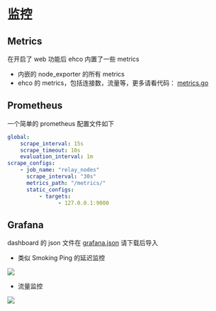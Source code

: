 # 监控

## Metrics

在开启了 web 功能后 ehco 内置了一些 metrics

-   内嵌的 node_exporter 的所有 metrics
-   ehco 的 metrics，包括连接数，流量等，更多请看代码： [metrics.go](https://github.com/Ehco1996/ehco/blob/master/internal/metrics/metrics.go)

## Prometheus

一个简单的 prometheus 配置文件如下

```yaml
global:
    scrape_interval: 15s
    scrape_timeout: 10s
    evaluation_interval: 1m
scrape_configs:
    - job_name: "relay_nodes"
      scrape_interval: "30s"
      metrics_path: "/metrics/"
      static_configs:
          - targets:
                - 127.0.0.1:9000
```

## Grafana

dashboard 的 json 文件在 [grafana.json](https://github.com/Ehco1996/ehco/blob/master/monitor/dashboard.json) 请下载后导入

-   类似 Smoking Ping 的延迟监控

<img src="/assets/monitor/ping.png">

-   流量监控

<img src="/assets/monitor/traffic.png">
